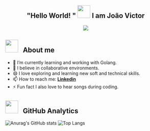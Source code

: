 

<h2 align="center"> "Hello World! "
<img src="https://media4.giphy.com/media/RPukqDohL55Eo6Z38X/giphy.gif?cid=ecf05e47azgn9v1va67meuuf4d39nj3kwgp8uqwel58w2yn9&rid=giphy.gif&ct=s" width="40">
I am João Victor </h2>

<p align='center'>
  <img src= 'https://capsule-render.vercel.app/api?type=rect&color=gradient&height=2.5'/>
</p>


## <img src="https://media2.giphy.com/media/z9vxfIMzxbTaGwBkc5/giphy_s.gif?cid=ecf05e47cjnt33447pqnhksb17ve7x5zi6bsr2dagkvtdyvh&rid=giphy_s.gif&ct=s" width="40"> &nbsp; **About me**

- 🔭 I’m currently learning and working with Golang.
- 👯 I believe in collaborative environments.
- 😄 I love exploring and learning new soft and technical skills.
- 📫 How to reach me: [**Linkedin**](https://www.linkedin.com/in/jvictore/)
- ⚡ Fun fact I also love to hear songs during coding.


## <img src="https://media0.giphy.com/media/YZuPLv7YPBzBRXuWnf/giphy.gif?cid=ecf05e47b1vr1pwvpcs8wfyoilhcn8g0nj1jyqo13mhb5dcg&rid=giphy.gif&ct=s" width="40"> &nbsp; **GitHub Analytics**

<p align="center">
  
  ![Anurag's GitHub stats](https://github-readme-stats.vercel.app/api?username=jvictore&show_icons=true&theme=radical&width=40)
  ![Top Langs](https://github-readme-stats.vercel.app/api/top-langs/?username=jvictore&hide=javascript&theme=radical)
  
</p>
